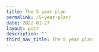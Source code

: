 ```yaml
---
title: The 5 year plan
permalink: /5-year-plan/
date: 2022-01-27
layout: post
description: ""
third_nav_title: The 5 year plan
---
```




